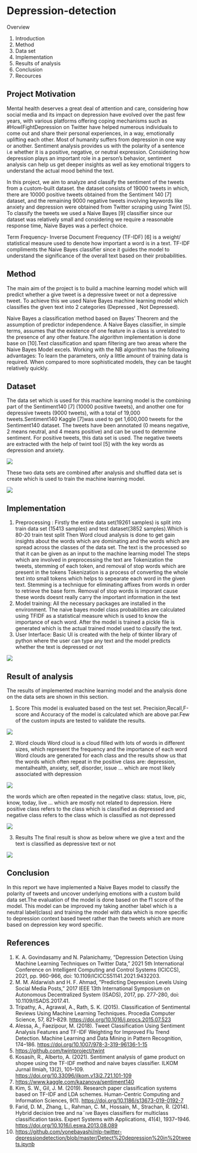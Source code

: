 # Depression-detection
Overview
1. Introduction
2. Method
3. Data set
4. Implementation
5. Results of analysis
6. Conclusion
7. Recources
## Project Motivation
Mental health deserves a great deal of attention and care,
considering how social media and its impact on depression
have evolved over the past few years, with various platforms
offering coping mechanisms such as #HowIFightDepression
on Twitter have helped numerous individuals to come out
and share their personal experiences, in a way, emotionally
uplifting each other. Most of humanity suffers from depression
in one way or another. Sentiment analysis provides us with
the polarity of a sentence i.e whether it is a positive, negative,
or neutral expression. Considering how depression plays an
important role in a person’s behavior, sentiment analysis can
help us get deeper insights as well as key emotional triggers
to understand the actual mood behind the text.

In this project, we aim to analyze and classify the sentiment
of the tweets from a custom-built dataset. the dataset consists
of 19000 tweets in which, there are 10000 positive tweets
obtained from the Sentiment 140 [7] dataset, and the remaining
9000 negative tweets involving keywords like anxiety and
depression were obtained from Twitter scraping using Twint
[5].
To classify the tweets we used a Naive Bayes [9] classifier
since our dataset was relatively small and considering we
require a reasonable response time, Naive Bayes was a perfect
choice.

Term Frequency- Inverse Document Frequency (TF-IDF)
[6] is a weight/ statistical measure used to denote how important a word is in a text. TF-IDF compliments the Naive
Bayes classifier since it guides the model to understand the
significance of the overall text based on their probabilities.

## Method
The main aim of the project is to build a machine learning
model which will predict whether a give tweet is a depressive
tweet or not a depressive tweet. To achieve this we used Naive
Bayes machine learning model which classifies the given text
into 2 categories (Depressed , Not Depressed).

Naive Bayes a classification method based on Bayes’ Theorem and
the assumption of predictor independence. A Naive Bayes
classifier, in simple terms, assumes that the existence of
one feature in a class is unrelated to the presence of any
other feature.The algorithm implementation is done base on
[10].Text classification and spam filtering are two areas where
the Naive Bayes Model excels. Working with the NB algorithm
has the following advantages: To learn the parameters, only
a little amount of training data is required. When compared
to more sophisticated models, they can be taught relatively
quickly.

## Dataset
The data set which is used for this machine learning model
is the combining part of the Sentiment140 [7] (10000 positive
tweets), and another one for depressive tweets (9000 tweets),
with a total of 19,000 tweets.Sentiment140 Kaggle [7]was
used to get 1,600,000 tweets for the Sentiment140 dataset.
The tweets have been annotated (0 means negative, 2 means
neutral, and 4 means positive) and can be used to determine
sentiment. For positive tweets, this data set is used.
The negative tweets are extracted with the help of twint tool
[5] with the key words as depression and anxiety.

![](https://github.com/AthulVelagapudi/Depression-detection/blob/main/images/twint.png)

These two data sets are combined after analysis and shuffled
data set is create which is used to train the machine learning
model.

![](https://github.com/AthulVelagapudi/Depression-detection/blob/main/images/merging%20data.png)

## Implementation

1. Preprocessing : Firstly the entire data set(19261 samples) is split into train data set (15413 samples) and test
dataset(3852 samples).Which is 80-20 train test split Then
Word cloud analysis is done to get gain insights about the
words which are dominating and the words which are spread
across the classes of the data set. The text is the processed
so that it can be given as an input to the machine learning
model The steps which are involved in preprocessing the
text are Tokenization the tweets, stemming of each token,
and removal of stop words which are present in the tokens
Tokenization is a process of converting the whole text into
small tokens which helps to sepearate each word in the given
text. Stemming is a technique for eliminating affixes from
words in order to retrieve the base form. Removal of stop
words is imporant cause these words doesnt really carry the
important information in the text
2. Model training: All the necessary packages are installed
in the environment. The naive bayes model class probabilities
are calculated using TFIDF as a statistical measure which is
used to know the importance of each word. After the model
is trained a pickle file is generated which is the actual trained
model used to classify the text.
3. User Interface: Basic UI is created with the help of
tkinter library of python where the user can type any text and
the model predicts whether the text is depressed or not

![](https://github.com/AthulVelagapudi/Depression-detection/blob/main/images/UI_with_code.png)

## Result of analysis
The results of implemented machine learning model and the
analysis done on the data sets are shown in this section.
1. Score
This model is evaluated based on the test set.
Precision,Recall,F-score and Accuracy of the model is
calculated which are above par.Few of the custom inputs are
tested to validate the results.

![](https://github.com/AthulVelagapudi/Depression-detection/blob/main/images/metrics.png)

2. Word clouds
Word cloud is a cloud filled with lots of words in different
sizes, which represent the frequency and the importance of
each word Word clouds are generated for each class and the
results show us that the words which often repeat in the positive class are: depression, mentalhealth, anxiety, self, disorder,
issue ... which are most likely associated with depression

![](https://github.com/AthulVelagapudi/Depression-detection/blob/main/images/positive_word_cloud.png)

the words which are often repeated in the negative class:
status, love, pic, know, today, live ... which are mostly not
related to depression. Here positive class refers to the class
which is classified as depressed and negative class refers to
the class which is classified as not depressed

![](https://github.com/AthulVelagapudi/Depression-detection/blob/main/images/negative_word_cloud.png)

3. Results
The final result is show as below where we give a text and
the text is classified as depressive text or not

![](https://github.com/AthulVelagapudi/Depression-detection/blob/main/images/result_Gui.png)

## Conclusion

In this report we have implemented a Naive Bayes model
to classify the polarity of tweets and uncover underlying
emotions with a custom build data set.The evaluation of the
model is done based on the f1 score of the model. This
model can be improved my taking another label which is a
neutral label(class) and training the model with data which is
more specific to depression context based tweet rather than the
tweets which are more based on depression key word specific.

## References
1. K. A. Govindasamy and N. Palanichamy, ”Depression Detection Using
Machine Learning Techniques on Twitter Data,” 2021 5th International
Conference on Intelligent Computing and Control Systems (ICICCS),
2021, pp. 960-966, doi: 10.1109/ICICCS51141.2021.9432203.
2. M. M. Aldarwish and H. F. Ahmad, ”Predicting Depression Levels
Using Social Media Posts,” 2017 IEEE 13th International Symposium
on Autonomous Decentralized System (ISADS), 2017, pp. 277-280, doi:
10.1109/ISADS.2017.41.
3. Tripathy, A., Agrawal, A., Rath, S. K. (2015). Classification of Sentimental Reviews Using Machine Learning Techniques. Procedia Computer Science, 57, 821–829. https://doi.org/10.1016/j.procs.2015.07.523
4. Alessa, A., Faezipour, M. (2018). Tweet Classification Using Sentiment
Analysis Features and TF-IDF Weighting for Improved Flu Trend
Detection. Machine Learning and Data Mining in Pattern Recognition,
174–186. https://doi.org/10.1007/978-3-319-96136-1-15
5. https://github.com/twintproject/twint
6. Kosasih, R., Alberto, A. (2021). Sentiment analysis of
game product on shopee using the TF-IDF method and
naive bayes classifier. ILKOM Jurnal Ilmiah, 13(2), 101–109.
https://doi.org/10.33096/ilkom.v13i2.721.101-109
7. https://www.kaggle.com/kazanova/sentiment140
8. Kim, S. W., Gil, J. M. (2019). Research paper classification systems
based on TF-IDF and LDA schemes. Human-Centric Computing and
Information Sciences, 9(1). https://doi.org/10.1186/s13673-019-0192-7
9. Farid, D. M., Zhang, L., Rahman, C. M., Hossain, M., Strachan, R.
(2014). Hybrid decision tree and na¨ıve Bayes classifiers for multiclass classification tasks. Expert Systems with Applications, 41(4),
1937–1946. https://doi.org/10.1016/j.eswa.2013.08.089
10. https://github.com/yonebayashi/nlp-twitter-depressiondetection/blob/master/Detect%20depression%20in%20tweets.ipynb
